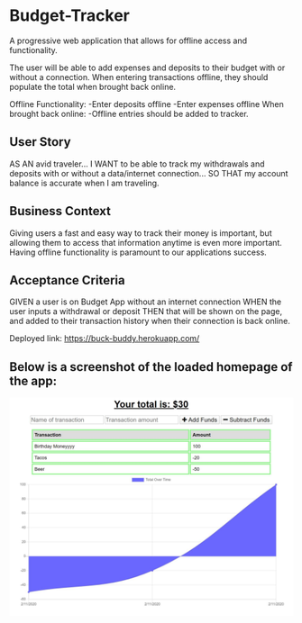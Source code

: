 # Budget-Tracker

A progressive web application that allows for offline access and functionality.

The user will be able to add expenses and deposits to their budget with or without a connection. When entering transactions offline, they should populate the total when brought back online.

Offline Functionality:
  -Enter deposits offline
  -Enter expenses offline
When brought back online:
  -Offline entries should be added to tracker.

## User Story
AS AN avid traveler...
I WANT to be able to track my withdrawals and deposits with or without a data/internet connection...
SO THAT my account balance is accurate when I am traveling.

## Business Context
Giving users a fast and easy way to track their money is important, but allowing them to access that information anytime is even more important. Having offline functionality is paramount to our applications success.

## Acceptance Criteria
GIVEN a user is on Budget App without an internet connection
WHEN the user inputs a withdrawal or deposit
THEN that will be shown on the page, and added to their transaction history when their connection is back online.

Deployed link: https://buck-buddy.herokuapp.com/

## Below is a screenshot of the loaded homepage of the app:
![Budget Tracker App Screenshot](/budgetTrackerScreenshot.JPG)

